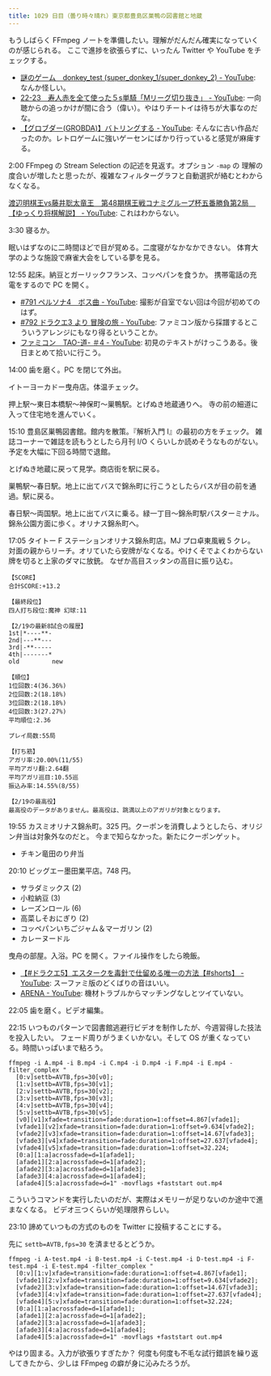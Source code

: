 ```yaml
---
title: 1029 日目（曇り時々晴れ）東京都豊島区巣鴨の図書館と地蔵
---
```


もうしばらく FFmpeg ノートを準備したい。理解がだんだん確実になっていくのが感じられる。
ここで進捗を欲張らずに、いったん Twitter や YouTube をチェックする。

* [謎のゲーム　donkey_test (super_donkey_1/super_donkey_2) - YouTube](https://www.youtube.com/watch?v=QPnolcl1UCM):
  なんか怪しい。
* [22-23　寿人赤を全て使った５s単騎「Mリーグ切り抜き」 - YouTube](https://www.youtube.com/watch?v=3C0NtPqeNUE):
  一向聴からの追っかけが間に合う（偉い）。やはりチートイは待ちが大事なのだな。
* [【グロブダー(GROBDA)】バトリングする - YouTube](https://www.youtube.com/watch?v=M3L2d2nMQfQ):
  そんなに古い作品だったのか。レトロゲームに強いゲーセンにばかり行っていると感覚が麻痺する。

2:00 FFmpeg の Stream Selection の記述を見返す。オプション `-map` の
理解の度合いが増したと思ったが、複雑なフィルターグラフと自動選択が絡むとわからなくなる。

[渡辺明棋王vs藤井聡太竜王　第48期棋王戦コナミグループ杯五番勝負第2局　【ゆっくり将棋解説】 - YouTube](https://www.youtube.com/watch?v=ZHrS61wHZLc):
これはわからない。

3:30 寝るか。

眠いはずなのに二時間ほどで目が覚める。二度寝がなかなかできない。
体育大学のような施設で麻雀大会をしている夢を見る。

12:55 起床。納豆とガーリックフランス、コッペパンを食うか。
携帯電話の充電をするので PC を開く。

* [#791 ペルソナ4　ボス曲 - YouTube](https://www.youtube.com/watch?v=icyuflp1nNk):
  撮影が自室でない回は今回が初めてのはず。
* [#792 ドラクエ3 より 冒険の旅 - YouTube](https://www.youtube.com/watch?v=ViCl9g1GH_Q):
  ファミコン版から採譜するとこういうアレンジにもなり得るということか。
* [ファミコン　TAO-道- ＃4 - YouTube](https://www.youtube.com/watch?v=EFnq-tzg22s):
  初見のテキストがけっこうある。後日まとめて拾いに行こう。

14:00 歯を磨く。PC を閉じて外出。

イトーヨーカドー曳舟店。体温チェック。

押上駅～東日本橋駅～神保町～巣鴨駅。とげぬき地蔵通りへ。
寺の前の細道に入って住宅地を進んでいく。

15:10 豊島区巣鴨図書館。館内を散策。『解析入門 I』の最初の方をチェック。
雑誌コーナーで雑誌を読もうとしたら月刊 I/O くらいしか読めそうなものがない。
予定を大幅に下回る時間で退館。

とげぬき地蔵に戻って見学。商店街を駅に戻る。

巣鴨駅～春日駅。地上に出てバスで錦糸町に行こうとしたらバスが目の前を通過。駅に戻る。

春日駅～両国駅。地上に出てバスに乗る。緑一丁目～錦糸町駅バスターミナル。
錦糸公園方面に歩く。オリナス錦糸町へ。

17:05 タイトー F ステーションオリナス錦糸町店。MJ プロ卓東風戦 5 クレ。
対面の親からリーチ。オリていたら安牌がなくなる。やけくそでよくわからない牌を切ると上家のダマに放銃。
なぜか高目スッタンの高目に振り込む。

```text
【SCORE】
合計SCORE:+13.2

【最終段位】
四人打ち段位:魔神 幻球:11

【2/19の最新8試合の履歴】
1st|*----**-
2nd|---**---
3rd|-**-----
4th|-------*
old         new

【順位】
1位回数:4(36.36%)
2位回数:2(18.18%)
3位回数:2(18.18%)
4位回数:3(27.27%)
平均順位:2.36

プレイ局数:55局

【打ち筋】
アガリ率:20.00%(11/55)
平均アガリ翻:2.64翻
平均アガリ巡目:10.55巡
振込み率:14.55%(8/55)

【2/19の最高役】
最高役のデータがありません。最高役は、跳満以上のアガリが対象となります。
```

19:55 カスミオリナス錦糸町。325 円。クーポンを消費しようとしたら、オリジン弁当は対象外なのだと。
今まで知らなかった。新たにクーポンゲット。

* チキン竜田のり弁当

20:10 ビッグエー墨田業平店。748 円。

* サラダミックス (2)
* 小粒納豆 (3)
* レーズンロール (6)
* 高菜しそおにぎり (2)
* コッペパンいちごジャム＆マーガリン (2)
* カレーヌードル

曳舟の部屋。入浴。PC を開く。ファイル操作をしたら晩飯。

* [【#ドラクエ5】エスタークを毒針で仕留める唯一の方法【#shorts】 - YouTube](https://www.youtube.com/watch?v=LY7Ir7OBwmo):
  スーファミ版のどくばりの音はいい。
* [ARENA - YouTube](https://www.youtube.com/watch?v=kOi-CNvrSzw):
  機材トラブルからマッチングなしとツイていない。

22:05 歯を磨く。ビデオ編集。

22:15 いつものパターンで図書館逃避行ビデオを制作したが、今週習得した技法を投入したい。
フェード周りがうまくいかない。そして OS が重くなっている。時間いっぱいまで粘ろう。

```console
ffmpeg -i A.mp4 -i B.mp4 -i C.mp4 -i D.mp4 -i F.mp4 -i E.mp4 -filter_complex "
  [0:v]settb=AVTB,fps=30[v0];
  [1:v]settb=AVTB,fps=30[v1];
  [2:v]settb=AVTB,fps=30[v2];
  [3:v]settb=AVTB,fps=30[v3];
  [4:v]settb=AVTB,fps=30[v4];
  [5:v]settb=AVTB,fps=30[v5];
  [v0][v1]xfade=transition=fade:duration=1:offset=4.867[vfade1];
  [vfade1][v2]xfade=transition=fade:duration=1:offset=9.634[vfade2];
  [vfade2][v3]xfade=transition=fade:duration=1:offset=14.67[vfade3];
  [vfade3][v4]xfade=transition=fade:duration=1:offset=27.637[vfade4];
  [vfade4][v5]xfade=transition=fade:duration=1:offset=32.224;
  [0:a][1:a]acrossfade=d=1[afade1];
  [afade1][2:a]acrossfade=d=1[afade2];
  [afade2][3:a]acrossfade=d=1[afade3];
  [afade3][4:a]acrossfade=d=1[afade4];
  [afade4][5:a]acrossfade=d=1" -movflags +faststart out.mp4
```

こういうコマンドを実行したいのだが、実際はメモリーが足りないのか途中で進まなくなる。
ビデオ三つくらいが処理限界らしい。

23:10 諦めていつもの方式のものを Twitter に投稿することにする。

先に `settb=AVTB,fps=30` を済ませるとどうか。

```console
ffmpeg -i A-test.mp4 -i B-test.mp4 -i C-test.mp4 -i D-test.mp4 -i F-test.mp4 -i E-test.mp4 -filter_complex "
  [0:v][1:v]xfade=transition=fade:duration=1:offset=4.867[vfade1];
  [vfade1][2:v]xfade=transition=fade:duration=1:offset=9.634[vfade2];
  [vfade2][3:v]xfade=transition=fade:duration=1:offset=14.67[vfade3];
  [vfade3][4:v]xfade=transition=fade:duration=1:offset=27.637[vfade4];
  [vfade4][5:v]xfade=transition=fade:duration=1:offset=32.224;
  [0:a][1:a]acrossfade=d=1[afade1];
  [afade1][2:a]acrossfade=d=1[afade2];
  [afade2][3:a]acrossfade=d=1[afade3];
  [afade3][4:a]acrossfade=d=1[afade4];
  [afade4][5:a]acrossfade=d=1" -movflags +faststart out.mp4
```

やはり固まる。入力が欲張りすぎたか？
何度も何度も不毛な試行錯誤を繰り返してきたから、少しは FFmpeg の癖が身に沁みたろうが。
